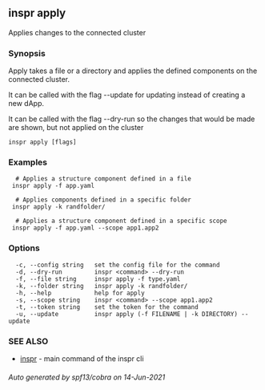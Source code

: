 ## inspr apply

Applies changes to the connected cluster

### Synopsis


Apply takes a file or a directory and applies the defined components on the connected cluster.

It can be called with the flag --update for updating instead of creating a new dApp.

It can be called with the flag --dry-run so the changes that would be made are shown, but not applied on the cluster
		

```
inspr apply [flags]
```

### Examples

```
  # Applies a structure component defined in a file
 inspr apply -f app.yaml

  # Applies components defined in a specific folder
 inspr apply -k randfolder/

  # Applies a structure component defined in a specific scope
 inspr apply -f app.yaml --scope app1.app2

```

### Options

```
  -c, --config string   set the config file for the command
  -d, --dry-run         inspr <command> --dry-run
  -f, --file string     inspr apply -f type.yaml
  -k, --folder string   inspr apply -k randfolder/
  -h, --help            help for apply
  -s, --scope string    inspr <command> --scope app1.app2
  -t, --token string    set the token for the command
  -u, --update          inspr apply (-f FILENAME | -k DIRECTORY) --update
```

### SEE ALSO

* [inspr](inspr.md)	 - main command of the inspr cli

###### Auto generated by spf13/cobra on 14-Jun-2021
